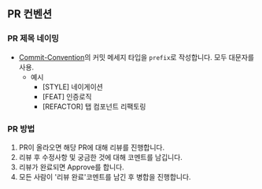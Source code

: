 ## PR 컨벤션

### PR 제목 네이밍

-   [Commit-Convention](./Commit-Convention.md)의 커밋 메세지 타입을 `prefix`로 작성합니다. 모두 대문자를 사용.
    -   예시
        -   [STYLE] 네이게이션
        -   [FEAT] 인증로직
        -   [REFACTOR] 탭 컴포넌트 리팩토링

### PR 방법

1. PR이 올라오면 해당 PR에 대해 리뷰를 진행합니다.
2. 리뷰 후 수정사항 및 궁금한 것에 대해 코멘트를 남깁니다.
3. 리뷰가 완료되면 Approve를 합니다.
4. 모든 사람이 '리뷰 완료'코멘트를 남긴 후 병합을 진행합니다.
